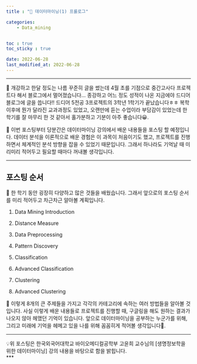 ```yaml
---
title : "🧩 데이터마이닝(1) 프롤로그"

categories:
    - Data_mining


toc : true
toc_sticky : true

date: 2022-06-28
last_modified_at: 2022-06-28
---  
```


* * *

🧩 개강하고 한달 정도는 나름 꾸준히 글을 썼는데 4월 초를 기점으로 중간고사다 프로젝트다 해서 블로그에서 멀어졌습니다... 종강하고 어느 정도 성적이 나온 지금에야 드디어 블로그에 글을 씁니다!! 드디어 5전공 3프로젝트의 3학년 1학기가 끝났습니다ㅎㅎ 복학 이후에 뭔가 달라진 교과과정도 있었고, 오랜만에 듣는 수업이라 부담감이 있었는데 한 학기를 잘 마무리 한 것 같아서 홀가분하고 기분이 아주 좋습니다😀.  

🧩 이번 포스팅부터 당분간은 데이터마이닝 강의에서 배운 내용들을 포스팅 할 예정입니다. 데이터 분석을 이론적으로 배운 경험은 이 과목이 처음이기도 했고, 프로젝트를 진행하면서 체계적인 분석 방향을 잡을 수 있었기 때문입니다. 그래서 하나라도 기억날 때 미리미리 적어두고 필요할 때마다 꺼내볼 생각입니다.  

* * *

## 포스팅 순서  
  
🧩 한 학기 동안 굉장히 다양하고 많은 것들을 배웠습니다. 그래서 앞으로의 포스팅 순서를 미리 적어두고 차근차근 알아볼 계획입니다.  

1. Data Mining Introduction  
  
2. Distance Measure  
  
3. Data Preprocessing  

4. Pattern Discovery   
  
5. Classification  

6. Advanced Classification  

7. Clustering  

8. Advanced Clustering  

🧩 이렇게 8개의 큰 주제들을 가지고 각각의 카테고리에 속하는 여러 방법들을 알아볼 것입니다. 사실 이렇게 배운 내용들로 프로젝트를 진행할 때, 구글링을 해도 원하는 결과가 나오지 않아 헤맸던 기억이 있습니다. 앞으로 데이터마이닝을 공부하는 누군가를 위해, 그리고 미래에 기억을 헤메고 있을 나를 위해 꼼꼼히게 적어볼 생각입니다🙂.  

* * *  

<div style="text-align: left">💡위 포스팅은 한국외국어대학교 바이오메디컬공학부 고윤희 교수님의 [생명정보학을 위한 데이터마이닝] 강의 내용을 바탕으로 함을 밝힙니다.</div>  
***   

